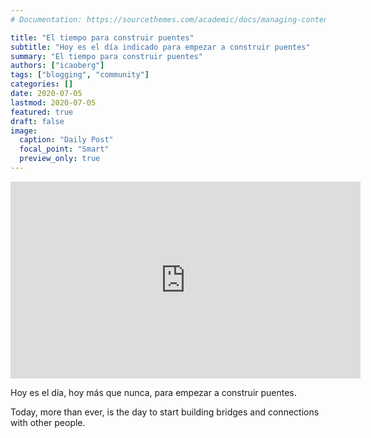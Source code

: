 ```yaml
---
# Documentation: https://sourcethemes.com/academic/docs/managing-content/

title: "El tiempo para construir puentes"
subtitle: "Hoy es el día indicado para empezar a construir puentes"
summary: "El tiempo para construir puentes"
authors: ["icaoberg"]
tags: ["blogging", "community"]
categories: []
date: 2020-07-05
lastmod: 2020-07-05
featured: true
draft: false
image:
  caption: "Daily Post"
  focal_point: "Smart"
  preview_only: true
---
```


<iframe width="560" height="315" src="https://www.youtube.com/embed/I8cnKNB2WIk" frameborder="0" allow="accelerometer; autoplay; encrypted-media; gyroscope; picture-in-picture" allowfullscreen></iframe>

Hoy es el día, hoy más que nunca, para empezar a construir puentes.

Today, more than ever, is the day to start building bridges and connections with other people.
